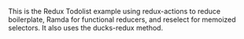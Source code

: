 This is the Redux Todolist example using redux-actions to reduce boilerplate, Ramda for functional reducers, and reselect for memoized selectors. It also uses the ducks-redux method.

